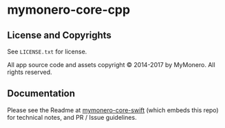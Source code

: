# mymonero-core-cpp


## License and Copyrights

See `LICENSE.txt` for license.

All app source code and assets copyright © 2014-2017 by MyMonero. All rights reserved.

## Documentation

Please see the Readme at [mymonero-core-swift](https://github.com/mymonero/mymonero-core-swift) (which embeds this repo) for technical notes, and PR / Issue guidelines.
